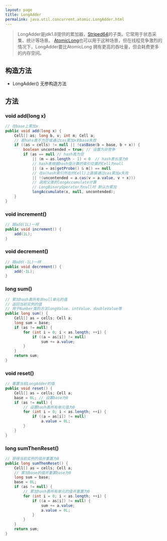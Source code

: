 ```yaml
---
layout: page
title: LongAdder
permalink: java.util.concurrent.atomic.LongAdder.html
---
```


> LongAdder是jdk1.8提供的累加器，[Striped64](Striped64.md)的子类。它常用于状态采集、统计等场景。
> [AtomicLong](AtomicLong.md)也可以用于这种场景，但在线程竞争激烈的情况下，LongAdder要比AtomicLong
> 拥有更高的吞吐量，但会耗费更多的内存空间。

## 构造方法
- LongAdder() 无参构造方法

## 方法
### void add(long x)
```java
// 在base上累加x
public void add(long x) {
    Cell[] as; long b, v; int m; Cell a;
    // 若hahs表不为空或通过cas累加x到base失败
    if ((as = cells) != null || !casBase(b = base, b + x)) {
        boolean uncontended = true; // 设置为非竞争
        if (as == null // hash表为空
            || (m = as.length - 1) < 0  // hash表长度为0
            // hash表根据hash值计算的索引位置的Cell为null
            || (a = as[getProbe() & m]) == null 
            // 在a(hash索引所在的Cell)上直接通过cas累加x失败
            || !(uncontended = a.cas(v = a.value, v + x)))
            // 调用父类的longAccumulate计算
            // LongBinaryOperator为null时 默认为累加
            longAccumulate(x, null, uncontended);
    }
}
```

### void increment()
```java
// 跟add(1L)一样
public void increment() {
    add(1L);
}
```

### void decrement()
```java
// 跟add(-1L)一样
public void decrement() {
    add(-1L);
}
```

### long sum()
```java
// 累加hash表所有非null单元的值
// 返回当前实例的值
// 用于Number类的方法longValue、intValue、doubleValue等
public long sum() {
    Cell[] as = cells; Cell a;
    long sum = base;
    if (as != null) {
        for (int i = 0; i < as.length; ++i) {
            if ((a = as[i]) != null)
                sum += a.value;
        }
    }
    return sum;
}
```

### void reset()
```java
// 重置当前LongAdder的值
public void reset() {
    Cell[] as = cells; Cell a;
    base = 0L; // 设置base为0
    if (as != null) {
        // 设置hash表所有单元值为0
        for (int i = 0; i < as.length; ++i) {
            if ((a = as[i]) != null)
                a.value = 0L;
        }
    }
}
```

### long sumThenReset()
```java
// 获得当前实例的值并重置为0
public long sumThenReset() {
    Cell[] as = cells; Cell a;
    // 累加base的值并重置base为0
    long sum = base;
    base = 0L;
    if (as != null) {
        // 累加hash表所有单元的值并重置为0
        for (int i = 0; i < as.length; ++i) {
            if ((a = as[i]) != null) {
                sum += a.value;
                a.value = 0L;
            }
        }
    }
    return sum;
}
```